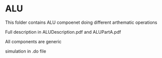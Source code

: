 # ALU 

This folder contains ALU compoenet doing different arthematic operations

Full description in ALUDescription.pdf and ALUPartA.pdf

All components are generic

simulation in .do file